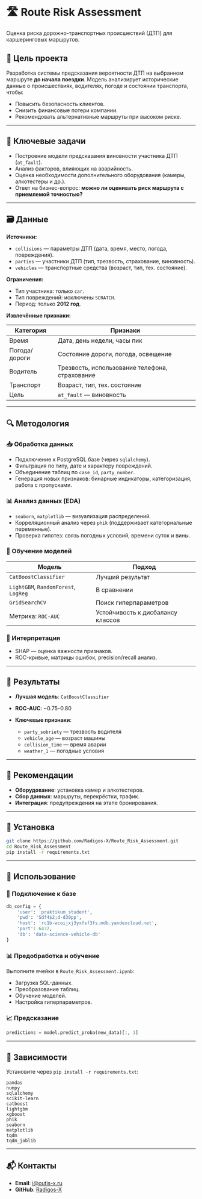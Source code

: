 # 🛣️ Route Risk Assessment

Оценка риска дорожно-транспортных происшествий (ДТП) для каршеринговых маршрутов.

## 📌 Цель проекта

Разработка системы предсказания вероятности ДТП на выбранном маршруте **до начала поездки**. Модель анализирует исторические данные о происшествиях, водителях, погоде и состоянии транспорта, чтобы:

* Повысить безопасность клиентов.
* Снизить финансовые потери компании.
* Рекомендовать альтернативные маршруты при высоком риске.

---

## 🧠 Ключевые задачи

* Построение модели предсказания виновности участника ДТП (`at_fault`).
* Анализ факторов, влияющих на аварийность.
* Оценка необходимости дополнительного оборудования (камеры, алкотестеры и др.).
* Ответ на бизнес-вопрос: **можно ли оценивать риск маршрута с приемлемой точностью?**

---

## 🗃️ Данные

**Источники:**

* `collisions` — параметры ДТП (дата, время, место, погода, повреждения).
* `parties` — участники ДТП (тип, трезвость, страхование, виновность).
* `vehicles` — транспортные средства (возраст, тип, тех. состояние).

**Ограничения:**

* Тип участника: только `car`.
* Тип повреждений: исключены `SCRATCH`.
* Период: только **2012 год**.

**Извлечённые признаки:**

| Категория     | Признаки                                       |
| ------------- | ---------------------------------------------- |
| Время         | Дата, день недели, часы пик                    |
| Погода/дороги | Состояние дороги, погода, освещение            |
| Водитель      | Трезвость, использование телефона, страхование |
| Транспорт     | Возраст, тип, тех. состояние                   |
| Цель          | `at_fault` — виновность                        |

---

## 🔍 Методология

### 📥 Обработка данных

* Подключение к PostgreSQL базе (через `sqlalchemy`).
* Фильтрация по типу, дате и характеру повреждений.
* Объединение таблиц по `case_id`, `party_number`.
* Генерация новых признаков: бинарные индикаторы, категоризация, работа с пропусками.

### 📊 Анализ данных (EDA)

* `seaborn`, `matplotlib` — визуализация распределений.
* Корреляционный анализ через `phik` (поддерживает категориальные переменные).
* Проверка гипотез: связь погодных условий, времени суток и вины.

### 🤖 Обучение моделей

| Модель                               | Подход                            |
| ------------------------------------ | --------------------------------- |
| `CatBoostClassifier`                 | Лучший результат                  |
| `LightGBM`, `RandomForest`, `LogReg` | В сравнении                       |
| `GridSearchCV`                       | Поиск гиперпараметров             |
| Метрика: `ROC-AUC`                   | Устойчивость к дисбалансу классов |

### 🧾 Интерпретация

* SHAP — оценка важности признаков.
* ROC-кривые, матрицы ошибок, precision/recall анализ.

---

## 🚀 Результаты

* **Лучшая модель**: `CatBoostClassifier`
* **ROC-AUC**: \~0.75–0.80
* **Ключевые признаки**:

  * `party_sobriety` — трезвость водителя
  * `vehicle_age` — возраст машины
  * `collision_time` — время аварии
  * `weather_1` — погодные условия

---

## 🧩 Рекомендации

* **Оборудование**: установка камер и алкотестеров.
* **Сбор данных**: маршруты, перекрёстки, трафик.
* **Интеграция**: предупреждения на этапе бронирования.

---

## 🧪 Установка

```bash
git clone https://github.com/Radigos-X/Route_Risk_Assessment.git
cd Route_Risk_Assessment
pip install -r requirements.txt
```

---

## 📖 Использование

### 📌 Подключение к базе

```python
db_config = {
    'user': 'praktikum_student',
    'pwd': 'Sdf4$2;d-d30pp',
    'host': 'rc1b-wcoijxj3yxfsf3fs.mdb.yandexcloud.net',
    'port': 6432,
    'db': 'data-science-vehicle-db'
}
```

### 📊 Предобработка и обучение

Выполните ячейки в `Route_Risk_Assessment.ipynb`:

* Загрузка SQL-данных.
* Преобразование таблиц.
* Обучение моделей.
* Настройка гиперпараметров.

### 📈 Предсказание

```python
predictions = model.predict_proba(new_data)[:, 1]
```

---

## 🧰 Зависимости

Установите через `pip install -r requirements.txt`:

```text
pandas
numpy
sqlalchemy
scikit-learn
catboost
lightgbm
xgboost
phik
seaborn
matplotlib
tqdm
tqdm_joblib
```

---

## 📬 Контакты

* **Email**: [i@outis-x.ru](mailto:i@outis-x.ru)
* **GitHub**: [Radigos-X](https://github.com/Radigos-X)